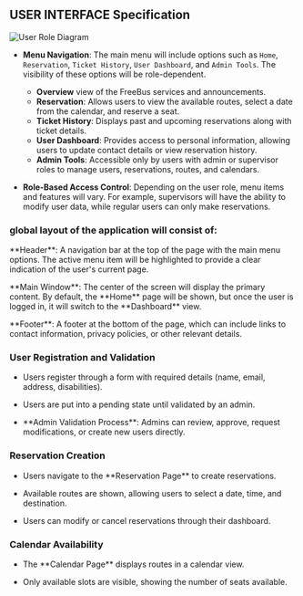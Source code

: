

## USER INTERFACE Specification

![User Role Diagram](https://nathabee.de/freebus/freebusUserRole.png) 


- **Menu Navigation**: The main menu will include options such as `Home`, `Reservation`, `Ticket History`, `User Dashboard`, and `Admin Tools`. The visibility of these options will be role-dependent.

  - **Overview** view of the FreeBus services and announcements.
  - **Reservation**: Allows users to view the available routes, select a date from the calendar, and reserve a seat.
  - **Ticket History**: Displays past and upcoming reservations along with ticket details.
  - **User Dashboard**: Provides access to personal information, allowing users to update contact details or view reservation history.
  - **Admin Tools**: Accessible only by users with admin or supervisor roles to manage users, reservations, routes, and calendars.

- **Role-Based Access Control**: Depending on the user role, menu items and features will vary. For example, supervisors will have the ability to modify user data, while regular users can only make reservations.

### global layout of the application will consist of:

\*\*Header\*\*: A navigation bar at the top of the page with the main menu options. The active menu item will be highlighted to provide a clear indication of the user's current page.

\*\*Main Window\*\*: The center of the screen will display the primary content. By default, the \*\*Home\*\* page will be shown, but once the user is logged in, it will switch to the \*\*Dashboard\*\* view.

\*\*Footer\*\*: A footer at the bottom of the page, which can include links to contact information, privacy policies, or other relevant details.


### User Registration and Validation

- Users register through a form with required details (name, email, address, disabilities).

- Users are put into a pending state until validated by an admin.

- \*\*Admin Validation Process\*\*: Admins can review, approve, request modifications, or create new users directly.



### Reservation Creation

- Users navigate to the \*\*Reservation Page\*\* to create reservations.

- Available routes are shown, allowing users to select a date, time, and destination.

- Users can modify or cancel reservations through their dashboard.

### Calendar Availability

- The \*\*Calendar Page\*\* displays routes in a calendar view.

- Only available slots are visible, showing the number of seats available.

